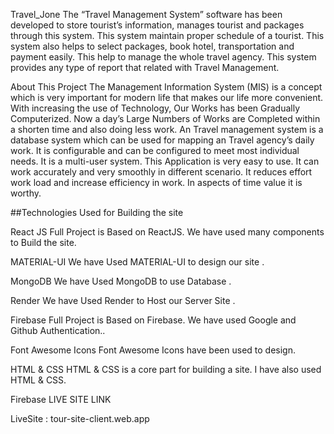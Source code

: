 Travel_Jone
The “Travel Management System” software has been developed to store tourist’s information, manages tourist and packages through this system. This system maintain proper schedule of a tourist. This system also helps to select packages, book hotel, transportation and payment easily. This help to manage the whole travel agency. This system provides any type of report that related with Travel Management.

About This Project
The Management Information System (MIS) is a concept which is very important for modern life that makes our life more convenient. With increasing the use of Technology, Our Works has been Gradually Computerized. Now a day’s Large Numbers of Works are Completed within a shorten time and also doing less work. An Travel management system is a database system which can be used for mapping an Travel agency’s daily work. It is configurable and can be configured to meet most individual needs. It is a multi-user system. This Application is very easy to use. It can work accurately and very smoothly in different scenario. It reduces effort work load and increase efficiency in work. In aspects of time value it is worthy.

##Technologies Used for Building the site

React JS
Full Project is Based on ReactJS. We have used many components to Build the site.

MATERIAL-UI
We have Used MATERIAL-UI to design our site .

MongoDB
We have Used MongoDB to use Database .

Render
We have Used Render to Host our Server Site .

Firebase
Full Project is Based on Firebase. We have used Google and Github Authentication..

Font Awesome Icons
Font Awesome Icons have been used to design.

HTML & CSS
HTML & CSS is a core part for building a site. I have also used HTML & CSS.

Firebase LIVE SITE LINK

LiveSite : tour-site-client.web.app
